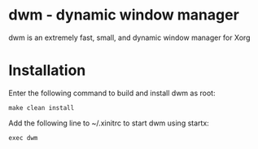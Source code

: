 <h1> dwm - dynamic window manager </h1> 
<p> dwm is an extremely fast, small, and dynamic window manager for Xorg </p> 

<h1> Installation </h1> 
<p> Enter the following command to build and install dwm as root:

```
make clean install
```
Add the following line to ~/.xinitrc to start dwm using startx:

```
exec dwm
```
